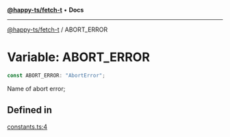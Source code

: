 [**@happy-ts/fetch-t**](../README.md) • **Docs**

***

[@happy-ts/fetch-t](../README.md) / ABORT\_ERROR

# Variable: ABORT\_ERROR

```ts
const ABORT_ERROR: "AbortError";
```

Name of abort error;

## Defined in

[constants.ts:4](https://github.com/JiangJie/fetch-t/blob/61346c95bab5342bcbd9e97bca747ef24af2eac6/src/fetch/constants.ts#L4)

